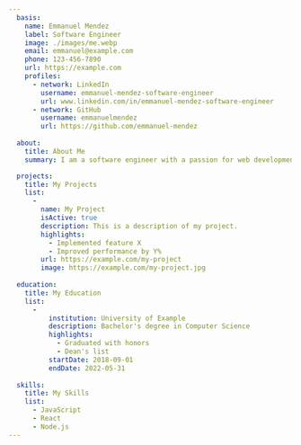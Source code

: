 ```yaml
---
  basis:
    name: Emmanuel Mendez
    label: Software Engineer
    image: ./images/me.webp
    email: emmanuel@example.com
    phone: 123-456-7890
    url: https://example.com
    profiles:
      - network: LinkedIn
        username: emmanuel-mendez-software-engineer
        url: www.linkedin.com/in/emmanuel-mendez-software-engineer
      - network: GitHub
        username: emmanuelmendez
        url: https://github.com/emmanuel-mendez
        
  about:
    title: About Me
    summary: I am a software engineer with a passion for web development.

  projects:
    title: My Projects
    list:
      - 
        name: My Project
        isActive: true
        description: This is a description of my project.
        highlights: 
          - Implemented feature X 
          - Improved performance by Y%
        url: https://example.com/my-project
        image: https://example.com/my-project.jpg
        
  education:
    title: My Education
    list:
      - 
          institution: University of Example
          description: Bachelor's degree in Computer Science
          highlights: 
            - Graduated with honors
            - Dean's list
          startDate: 2018-09-01
          endDate: 2022-05-31
        
  skills:
    title: My Skills
    list:
      - JavaScript
      - React
      - Node.js
---
```

